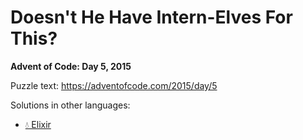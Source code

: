 # Doesn't He Have Intern-Elves For This?

**Advent of Code: Day 5, 2015**

Puzzle text: <https://adventofcode.com/2015/day/5>

Solutions in other languages:

- [💧 Elixir](../../../elixir/lib/2015/05_doesnt_he_have_intern-elves_for_this/README.md)
